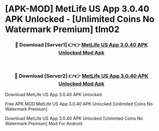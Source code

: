 # [APK-MOD] MetLife US App 3.0.40 APK Unlocked - [Unlimited Coins No Watermark Premium] tlm02



<div align="center">
<h3>🔴 Download [Server1] 👉👉 <a href="https://momento.my/?title=MetLife_US_App_3.0.40_APK_Unlocked">MetLife US App 3.0.40 APK Unlocked Mod Apk</a></h3><br>

<h3>🔴 Download [Server2] 👉👉 <a href="https://momento.my/?title=MetLife_US_App_3.0.40_APK_Unlocked">MetLife US App 3.0.40 APK Unlocked Mod Apk</a></h3>
</div>



Download MetLife US App 3.0.40 APK Unlocked 

Free APK MOD MetLife US App 3.0.40 APK Unlocked [Unlimited Coins No Watermark Premium]

Download MetLife US App 3.0.40 APK Unlocked [Unlimited Coins No Watermark Premium] Mod For Android
